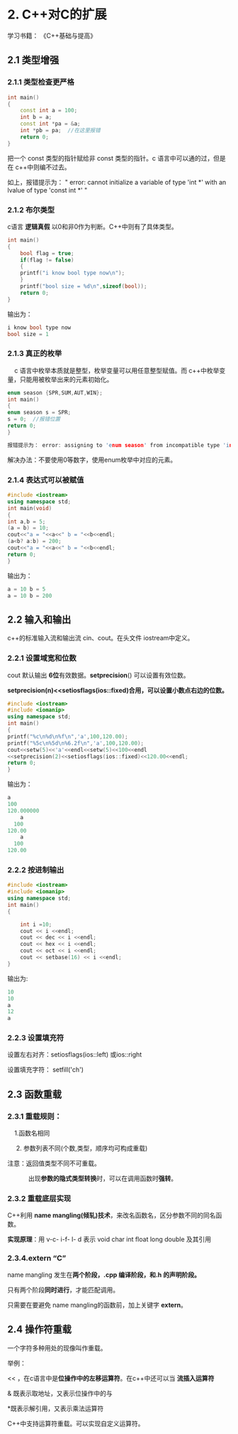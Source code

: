 # 2. C++对C的扩展

学习书籍： 《C++基础与提高》

## 2.1 类型增强

### 2.1.1 类型检查更严格

```cpp
int main()
{
    const int a = 100;
    int b = a;
    const int *pa = &a;
    int *pb = pa;  //在这里报错
    return 0;
}
```

把一个 const 类型的指针赋给非 const 类型的指针。c 语言中可以通的过，但是在 c++中则编不过去。

如上，报错提示为： " error: cannot initialize a variable of type 'int *' with an lvalue of type 'const int *' "

### 2.1.2 布尔类型

c语言 **逻辑真假** 以0和非0作为判断。C++中则有了具体类型。

```cpp
int main()
{
    bool flag = true;
    if(flag != false)
    {
    printf("i know bool type now\n");
    }
    printf("bool size = %d\n",sizeof(bool));
    return 0;
}
```

输出为：

```cpp
i know bool type now
bool size = 1
```

### 2.1.3 真正的枚举

    c 语言中枚举本质就是整型，枚举变量可以用任意整型赋值。而 c++中枚举变量，只能用被枚举出来的元素初始化。

```cpp
enum season {SPR,SUM,AUT,WIN};
int main()
{
enum season s = SPR;
s = 0;  //报错位置
return 0;
}
```

```cpp
报错提示为： error: assigning to 'enum season' from incompatible type 'int'
```

解决办法：不要使用0等数字，使用enum枚举中对应的元素。

### 2.1.4 表达式可以被赋值

```cpp
#include <iostream>
using namespace std;
int main(void)
{
int a,b = 5;
(a = b) = 10;
cout<<"a = "<<a<<" b = "<<b<<endl;
(a<b? a:b) = 200;
cout<<"a = "<<a<<" b = "<<b<<endl;
return 0;
}
```

输出为：

```cpp
a = 10 b = 5
a = 10 b = 200
```

## 2.2 输入和输出

c++的标准输入流和输出流 cin、cout。在头文件 iostream中定义。

### 2.2.1 设置域宽和位数

cout 默认输出 **6位**有效数据。**setprecision**() 可以设置有效位数。

**setprecision(n)<<setiosflags(ios::fixed)合用，可以设置小数点右边的位数。**

```cpp
#include <iostream>
#include <iomanip>
using namespace std;
int main()
{
printf("%c\n%d\n%f\n",'a',100,120.00);
printf("%5c\n%5d\n%6.2f\n",'a',100,120.00);
cout<<setw(5)<<'a'<<endl<<setw(5)<<100<<endl
<<setprecision(2)<<setiosflags(ios::fixed)<<120.00<<endl;
return 0;
}
```

输出为：

```cpp
a
100
120.000000
    a
  100
120.00
    a
  100
120.00
```

### 2.2.2 按进制输出

```cpp
#include <iostream>
#include <iomanip>
using namespace std;
int main()
{

    int i =10;
    cout << i <<endl;
    cout << dec << i <<endl;
    cout << hex << i <<endl;
    cout << oct << i <<endl;
    cout << setbase(16) << i <<endl;
}
```

输出为:

```cpp
10
10
a
12
a
```

### 2.2.3 设置填充符

设置左右对齐：setiosflags(ios::left)  或ios::right

设置填充字符： setfill('ch')

## 2.3 函数重载

### 2.3.1 重载规则：

     1.函数名相同

     2. 参数列表不同(个数,类型，顺序均可构成重载)

注意：返回值类型不同不可重载。

            出现**参数的隐式类型转换**时，可以在调用函数时**强转**。



### 2.3.2 重载底层实现

C++利用 **name mangling(倾轧)技术**，来改名函数名，区分参数不同的同名函数。

**实现原理**：用 v-c- i-f- l- d 表示 void char int float long double 及其引用



### 2.3.4.extern “C”

name mangling 发生在**两个阶段，.cpp 编译阶段，和.h 的声明阶段。**

只有两个阶段**同时进行**，才能匹配调用。

只需要在要避免 name mangling的函数前，加上关键字 **extern**。



## 2.4 操作符重载

一个字符多种用处的现像叫作重载。

举例： 



<< ，在c语言中是**位操作中的左移运算符**。在c++中还可以当 **流插入运算符**

& 既表示取地址，又表示位操作中的与

*既表示解引用，又表示乘法运算符



C++中支持运算符重载。可以实现自定义运算符。
